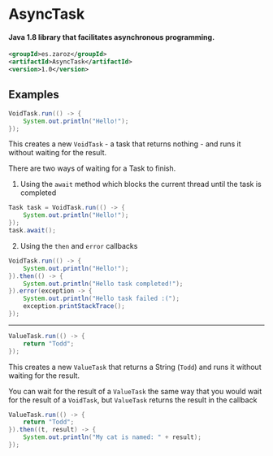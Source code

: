 # AsyncTask
####  Java 1.8 library that facilitates asynchronous programming.

```xml
<groupId>es.zaroz</groupId>
<artifactId>AsyncTask</artifactId>
<version>1.0</version>
```

##  Examples

```java
VoidTask.run(() -> {
    System.out.println("Hello!");
});
```

This creates a new `VoidTask` - a task that returns nothing - and runs it without waiting for the result.

There are two ways of waiting for a Task to finish.

1. Using the `await` method which blocks the current thread until the task is completed
```java
Task task = VoidTask.run(() -> {
    System.out.println("Hello!");
});
task.await();
```
2. Using the `then` and `error` callbacks
```java
VoidTask.run(() -> {
    System.out.println("Hello!");
}).then(() -> {
    System.out.println("Hello task completed!");
}).error(exception -> {
    System.out.println("Hello task failed :(");
    exception.printStackTrace();
});
```

---
```java
ValueTask.run(() -> {
    return "Todd";
});
```
This creates a new `ValueTask` that returns a String (`Todd`) and runs it without waiting for the result.

You can wait for the result of a `ValueTask` the same way that you would wait for the result of a `VoidTask`, but `ValueTask` returns the result in the callback

```java
ValueTask.run(() -> {
    return "Todd";
}).then((t, result) -> {
    System.out.println("My cat is named: " + result);
});
```